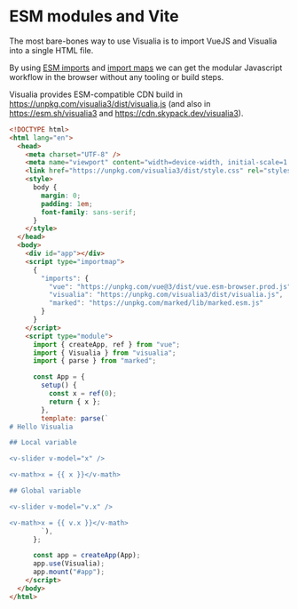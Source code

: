 # ESM modules and Vite

The most bare-bones way to use Visualia is to import VueJS and Visualia into a single HTML file.

By using [ESM imports](https://developer.mozilla.org/en-US/docs/Web/JavaScript/Reference/Statements/import) and [import maps](https://github.com/WICG/import-maps) we can get the modular Javascript workflow in the browser without any tooling or build steps.

Visualia provides ESM-compatible CDN build in https://unpkg.com/visualia3/dist/visualia.js (and also in https://esm.sh/visualia3 and https://cdn.skypack.dev/visualia3).

```html
<!DOCTYPE html>
<html lang="en">
  <head>
    <meta charset="UTF-8" />
    <meta name="viewport" content="width=device-width, initial-scale=1.0" />
    <link href="https://unpkg.com/visualia3/dist/style.css" rel="stylesheet" />
    <style>
      body {
        margin: 0;
        padding: 1em;
        font-family: sans-serif;
      }
    </style>
  </head>
  <body>
    <div id="app"></div>
    <script type="importmap">
      {
        "imports": {
          "vue": "https://unpkg.com/vue@3/dist/vue.esm-browser.prod.js",
          "visualia": "https://unpkg.com/visualia3/dist/visualia.js",
          "marked": "https://unpkg.com/marked/lib/marked.esm.js"
        }
      }
    </script>
    <script type="module">
      import { createApp, ref } from "vue";
      import { Visualia } from "visualia";
      import { parse } from "marked";

      const App = {
        setup() {
          const x = ref(0);
          return { x };
        },
        template: parse(`
# Hello Visualia

## Local variable

<v-slider v-model="x" />

<v-math>x = {{ x }}</v-math>

## Global variable

<v-slider v-model="v.x" />

<v-math>x = {{ v.x }}</v-math>
        `),
      };

      const app = createApp(App);
      app.use(Visualia);
      app.mount("#app");
    </script>
  </body>
</html>
```
